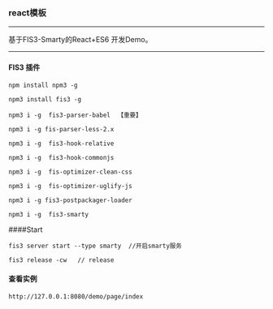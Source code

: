 ### react模板

-------
基于FIS3-Smarty的React+ES6 开发Demo。

-------------------------------
#### FIS3 插件


```
npm install npm3 -g 

npm3 install fis3 -g

npm3 i -g  fis3-parser-babel  【重要】 

npm3 i -g fis-parser-less-2.x

npm3 i -g  fis3-hook-relative

npm3 i -g  fis3-hook-commonjs

npm3 i -g  fis-optimizer-clean-css 

npm3 i -g  fis-optimizer-uglify-js

npm3 i -g fis3-postpackager-loader

npm3 i -g  fis3-smarty

```


####Start

```
fis3 server start --type smarty  //开启smarty服务

fis3 release -cw   // release 
```


#### 查看实例
```
http://127.0.0.1:8080/demo/page/index
```